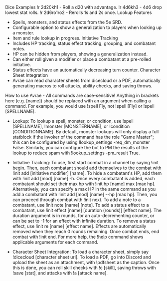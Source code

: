 Dice Examples
!r 2d20kh1 - Roll a d20 with advantage. 
!r 4d6kh3 - 4d6 drop lowest stat rolls. 
!r 2d6ro1ro2 - Rerolls 1s and 2s once.
Lookup Features
- Spells, monsters, and status effects from the 5e SRD.
- Configurable option to show a generalization to players when looking up a monster.
- Item and rule lookup in progress.
Initiative Tracking
- Includes HP tracking, status effect tracking, grouping, and combatant notes.
- HP can be hidden from players, showing a generalization instead.
- Can either roll given a modifier or place a combatant at a pre-rolled initiative.
- Status effects have an automatically decreasing turn counter.
Character Sheet Integration
- Avrae can read character sheets from dicecloud or a PDF, automatically generating macros to roll attacks, ability checks, and saving throws.

How to use Avrae - All commands are case-sensitive! Anything in brackets here (e.g. [name]) should be replaced with an argument when calling a command. For example, you would use !spell Fly, not !spell [Fly] or !spell [SPELLNAME].
- Lookup: To lookup a spell, monster, or condition, use !spell [SPELLNAME], !monster [MONSTERNAME], or !condition [CONDITIONNAME]. By default, monster lookups will only display a full statblock if the invoker of the command has the role "Game Master"; this can be configured by using !lookup_settings -req_dm_monster False. Similarly, you can configure the bot to PM the results of the lookup to reduce spam with !lookup_settings -pm_result True.

- Initiative Tracking: To use, first start combat in a channel by saying !init begin.
Then, each combatant should add themselves to the combat with !init add [initiative modifier] [name].
To hide a combatant's HP, add them with !init add [mod] [name] -h.
Once every combatant is added, each combatant should set their max hp with !init hp [name] max [max hp]. Alternatively, you can specify a max HP in the same command as you add a combatant with !init add [mod] [name] --hp [max hp].
Then, you can proceed through combat with !init next.
To add a note to a combatant, use !init note [name] [note].
To add a status effect to a combatant, use !init effect [name] [duration (rounds)] [effect name]. The duration argument is in rounds, for an auto-decrementing counter, or can be set to -1 for an effect with infinite duration. To remove a status effect, use !init re [name] [effect name]. Effects are automatically removed when they reach 0 rounds remaining.
Once combat ends, end combat with !init end.
For more help, the !help command shows applicable arguments for each command.

- Character Sheet Integration: To load a character sheet, simply say !dicecloud [character sheet url]. To load a PDF, go into Discord and upload the sheet as an attachment, with !pdfsheet as the caption. 
Once this is done, you can roll skill checks with !c [skill], saving throws with !save [stat], and attacks with !a [attack name].

